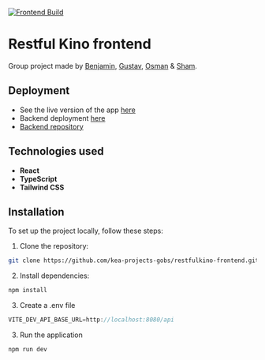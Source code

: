 [![Frontend Build](https://github.com/kea-projects-gobs/restfulkino-frontend/actions/workflows/frontend_build.yml/badge.svg)](https://github.com/kea-projects-gobs/restfulkino-frontend/actions/workflows/frontend_build.yml)
# Restful Kino frontend

Group project made by [Benjamin](https://github.com/Benjamin-Harris1), [Gustav](https://github.com/gustavwiese), [Osman](https://github.com/osman-butt) & [Sham](https://github.com/Kapalee).

## Deployment

- See the live version of the app [here](app-kino.onrender.com)
- Backend deployment [here](https://kino-kea.azurewebsites.net/)
- [Backend repository](https://github.com/kea-projects-gobs/restfulkino-backend)

## Technologies used

- **React**
- **TypeScript**
- **Tailwind CSS**

## Installation 

To set up the project locally, follow these steps:

1. Clone the repository:
```bash
git clone https://github.com/kea-projects-gobs/restfulkino-frontend.git
```

2. Install dependencies:
```bash
npm install
```
3. Create a .env file 
```javascript
VITE_DEV_API_BASE_URL=http://localhost:8080/api
```

3. Run the application
```
npm run dev
```

